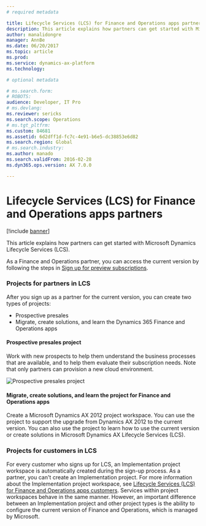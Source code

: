 ```yaml
---
# required metadata

title: Lifecycle Services (LCS) for Finance and Operations apps partners
description: This article explains how partners can get started with Microsoft Dynamics Lifecycle Services (LCS). 
author: manalidongre
manager: AnnBe
ms.date: 06/20/2017
ms.topic: article
ms.prod: 
ms.service: dynamics-ax-platform
ms.technology: 

# optional metadata

# ms.search.form: 
# ROBOTS: 
audience: Developer, IT Pro
# ms.devlang: 
ms.reviewer: sericks
ms.search.scope: Operations
# ms.tgt_pltfrm: 
ms.custom: 84681
ms.assetid: 6d2dff1d-fc7c-4e91-b6e5-dc38853e6d82
ms.search.region: Global
# ms.search.industry: 
ms.author: manado
ms.search.validFrom: 2016-02-28
ms.dyn365.ops.version: AX 7.0.0

---
```


# Lifecycle Services (LCS) for Finance and Operations apps partners

[!include [banner](../includes/banner.md)]

This article explains how partners can get started with Microsoft Dynamics Lifecycle Services (LCS). 

As a Finance and Operations partner, you can access the current version  by following the steps in [Sign up for preview subscriptions](../dev-tools/sign-up-preview-subscription.md).

### Projects for partners in LCS

After you sign up as a partner for the current version, you can create two types of projects:

-   Prospective presales
-   Migrate, create solutions, and learn the Dynamics 365 Finance and Operations apps

#### Prospective presales project

Work with new prospects to help them understand the business processes that are available, and to help them evaluate their subscription needs. Note that only partners can provision a new cloud environment. 

![Prospective presales project](https://msdnshared.blob.core.windows.net/media/2016/05/27-1024x514.png)

#### Migrate, create solutions, and learn the project for Finance and Operations apps 

Create a Microsoft Dynamics AX 2012 project workspace. You can use the project to support the upgrade from Dynamics AX 2012 to the current version. You can also use the project to learn how to use the current version or create solutions in Microsoft Dynamics AX Lifecycle Services (LCS).

### Projects for customers in LCS

For every customer who signs up for LCS, an Implementation project workspace is automatically created during the sign-up process. As a partner, you can't create an Implementation project. For more information about the Implementation project workspace, see [Lifecycle Services (LCS) for Finance and Operations apps customers](lcs-works-lcs.md). Services within project workspaces behave in the same manner. However, an important difference between an Implementation project and other project types is the ability to configure the current version of Finance and Operations, which is managed by Microsoft.

